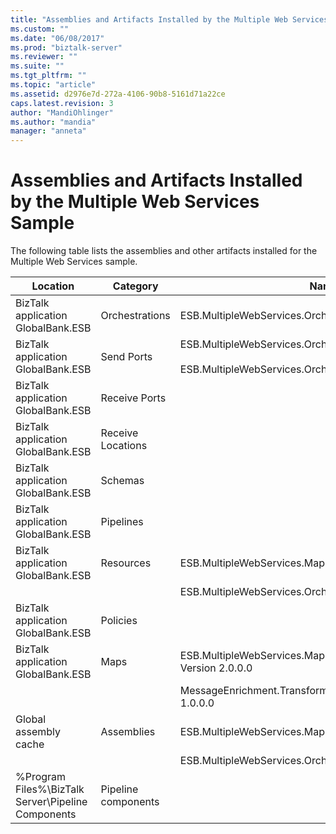 ```yaml
---
title: "Assemblies and Artifacts Installed by the Multiple Web Services Sample | Microsoft Docs"
ms.custom: ""
ms.date: "06/08/2017"
ms.prod: "biztalk-server"
ms.reviewer: ""
ms.suite: ""
ms.tgt_pltfrm: ""
ms.topic: "article"
ms.assetid: d2976e7d-272a-4106-90b8-5161d71a22ce
caps.latest.revision: 3
author: "MandiOhlinger"
ms.author: "mandia"
manager: "anneta"
---
```

# Assemblies and Artifacts Installed by the Multiple Web Services Sample
The following table lists the assemblies and other artifacts installed for the Multiple Web Services sample.  
  
|Location|Category|Name and version of the component|  
|--------------|--------------|---------------------------------------|  
|BizTalk application GlobalBank.ESB|Orchestrations|ESB.MultipleWebServices.Orchestrations.TwoWayRouting|  
|BizTalk application GlobalBank.ESB|Send Ports|ESB.MultipleWebServices.Orchestrations_2.0.0.0_<br /><br /> ESB.MultipleWebServices.Orchestrations.TwoWayRouting_RoutingPort_d98186f1038d4721|  
|BizTalk application GlobalBank.ESB|Receive Ports||  
|BizTalk application GlobalBank.ESB|Receive Locations||  
|BizTalk application GlobalBank.ESB|Schemas||  
|BizTalk application GlobalBank.ESB|Pipelines||  
|BizTalk application GlobalBank.ESB|Resources|ESB.MultipleWebServices.Maps Version 2.0.0.0|  
|||ESB.MultipleWebServices.Orchestrations Version 2.0.0.0|  
|BizTalk application GlobalBank.ESB|Policies||  
|BizTalk application GlobalBank.ESB|Maps|ESB.MultipleWebServices.Maps.SubmitOrderResponseCN_To_SubmitOrderRequestCN Version 2.0.0.0|  
|||MessageEnrichment.Transforms.OrderDocAndGetOrderDetailsToInventoryOrder Version 1.0.0.0|  
|Global assembly cache|Assemblies|ESB.MultipleWebServices.Maps Version 2.0.0.0|  
|||ESB.MultipleWebServices.Orchestrations Version 2.0.0.0|  
|%Program Files%\\BizTalk Server\Pipeline Components|Pipeline components||